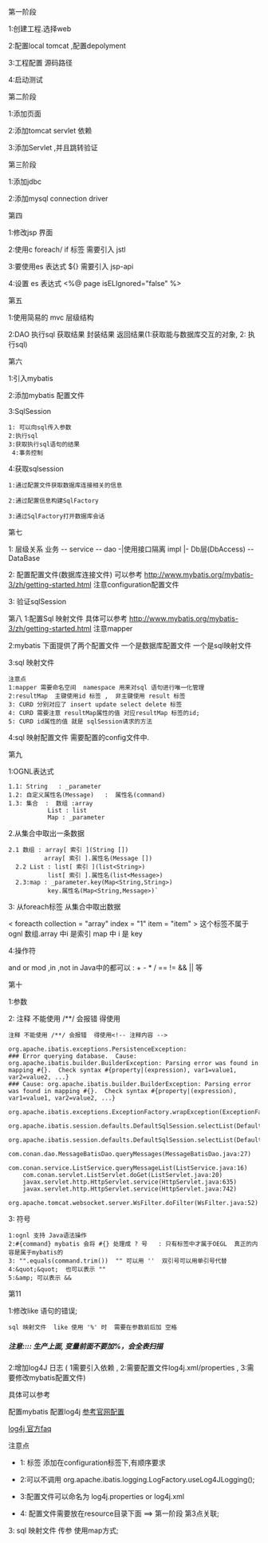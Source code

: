 
第一阶段

1:创建工程.选择web

2:配置local tomcat ,配置depolyment

3:工程配置 源码路径

4:启动测试

第二阶段

1:添加页面

2:添加tomcat servlet 依赖

3:添加Servlet ,并且跳转验证


第三阶段

1:添加jdbc

2:添加mysql connection driver


第四

1:修改jsp 界面

2:使用c foreach/ if 标签 需要引入 jstl

3:要使用es 表达式 ${}   需要引入 jsp-api

4:设置 es 表达式 <%@ page isELIgnored="false" %>

第五

1:使用简易的 mvc 层级结构

2:DAO 执行sql  获取结果  封装结果  返回结果(1:获取能与数据库交互的对象, 2: 执行sql)


第六

1:引入mybatis

2:添加mybatis 配置文件

3:SqlSession 
 
```
1: 可以向sql传入参数  
2:执行sql  
3:获取执行sql语句的结果 
 4:事务控制
```

4:获取sqlsession

    1:通过配置文件获取数据库连接相关的信息
    
    2:通过配置信息构建SqlFactory
    
    3:通过SqlFactory打开数据库会话

第七

1: 层级关系   业务 --  service  -- dao  -|使用接口隔离 impl |- Db层(DbAccess) -- DataBase

2: 配置配置文件(数据库连接文件)  可以参考 http://www.mybatis.org/mybatis-3/zh/getting-started.html  注意configuration配置文件

3: 验证sqlSession

第八
1:配置Sql 映射文件  具体可以参考 http://www.mybatis.org/mybatis-3/zh/getting-started.html  注意mapper

2:mybatis 下面提供了两个配置文件  一个是数据库配置文件  一个是sql映射文件

3:sql 映射文件

    注意点
    1:mapper 需要命名空间  namespace 用来对sql 语句进行唯一化管理
    2:resultMap  主键使用id 标签 ,  非主键使用 result 标签
    3: CURD 分别对应了 insert update select delete 标签
    4: CURD 需要注意 resultMap属性的值 对应resultMap 标签的id;
    5: CURD id属性的值 就是 sqlSession请求的方法
    
4:sql 映射配置文件 需要配置的config文件中.


第九

1:OGNL表达式

```
1.1: String   : _parameter
1.2: 自定义属性名(Message)   :  属性名(command)
1.3: 集合  :  数组 :array
           List : list
           Map : _parameter
```

2.从集合中取出一条数据

```
2.1 数组 : array[ 索引 ](String [])
          array[ 索引 ].属性名(Message [])
  2.2 List : list[ 索引 ](list<String>)
           list[ 索引 ].属性名(list<Message>)
  2.3:map : _parameter.key(Map<String,String>)
           key.属性名(Map<String,Message>)`

```


3: 从foreach标签 从集合中取出数据

< foreacth collection = "array" index = "1" item = "item" >  这个标签不属于ognl
数组.array 中i 是索引
map 中 i 是 key

4:操作符

and or mod ,in ,not in
Java中的都可以 : + - * /  == != && || 等

第十

1:参数

2: 注释 不能使用 /**/ 会报错  得使用<!-- 注释内容 -->
```$xslt
注释 不能使用 /**/ 会报错  得使用<!-- 注释内容 -->
```

```
org.apache.ibatis.exceptions.PersistenceException: 
### Error querying database.  Cause: org.apache.ibatis.builder.BuilderException: Parsing error was found in mapping #{}.  Check syntax #{property|(expression), var1=value1, var2=value2, ...} 
### Cause: org.apache.ibatis.builder.BuilderException: Parsing error was found in mapping #{}.  Check syntax #{property|(expression), var1=value1, var2=value2, ...} 
	org.apache.ibatis.exceptions.ExceptionFactory.wrapException(ExceptionFactory.java:30)
	org.apache.ibatis.session.defaults.DefaultSqlSession.selectList(DefaultSqlSession.java:150)
	org.apache.ibatis.session.defaults.DefaultSqlSession.selectList(DefaultSqlSession.java:141)
	com.conan.dao.MessageBatisDao.queryMessages(MessageBatisDao.java:27)
	com.conan.service.ListService.queryMessageList(ListService.java:16)
	com.conan.servlet.ListServlet.doGet(ListServlet.java:20)
	javax.servlet.http.HttpServlet.service(HttpServlet.java:635)
	javax.servlet.http.HttpServlet.service(HttpServlet.java:742)
	org.apache.tomcat.websocket.server.WsFilter.doFilter(WsFilter.java:52)
```
3:  符号

```
1:ognl 支持 Java语法操作
2:#{command} mybatis 会将 #{} 处理成 ? 号   : 只有标签中才属于OEGL  真正的内容是属于mybatis的
3: "".equals(command.trim())  "" 可以用 ''  双引号可以用单引号代替
4:&quot;&quot;  也可以表示 ""
5:&amp; 可以表示 &&

```

第11 

1:修改like 语句的错误;

    sql 映射文件  like 使用 '%' 时  需要在参数前后加 空格
    
   ##### 注意::::  生产上面, 变量前面不要加%，会全表扫描
   
2:增加log4J 日志 ( 1需要引入依赖 , 2:需要配置文件log4j.xml/properties , 3:需要修改mybatis配置文件)

具体可以参考 

配置mybatis 配置log4j  [参考官网配置](http://www.mybatis.org/mybatis-3/zh/logging.html)

[log4j 官方faq](http://logging.apache.org/log4j/1.2/faq.html#sysprops)

注意点

* 1:<setting> 标签 添加在configuration标签下,有顺序要求

* 2:可以不调用 org.apache.ibatis.logging.LogFactory.useLog4JLogging();

* 3:配置文件可以命名为  log4j.properties or log4j.xml

* 4: 配置文件需要放在resource目录下面  ==> 第一阶段 第3点关联;

3: sql 映射文件 传参 使用map方式;








